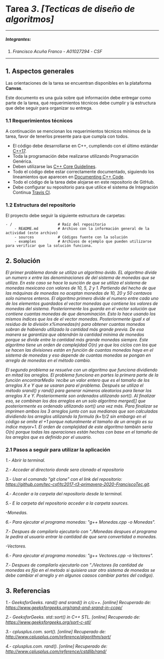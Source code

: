 # Tarea *3*. *[Tecticas de diseño de algoritmos]*

---

##### Integrantes:
1. *Francisco Acuña Franco* - *A01027294* - *CSF*


---
## 1. Aspectos generales

Las orientaciones de la tarea se encuentran disponibles en la plataforma **Canvas**.

Este documento es una guía sobre qué información debe entregar como parte de la tarea, qué requerimientos técnicos debe cumplir y la estructura que debe seguir para organizar su entrega.


### 1.1 Requerimientos técnicos

A continuación se mencionan los requerimientos técnicos mínimos de la tarea, favor de tenerlos presente para que cumpla con todos.

* El código debe desarrollarse en C++, cumpliendo con el último estándar [C++17](https://isocpp.org/std/the-standard).
* Toda la programación debe realizarse utilizando Programación Genérica.
* Deben utilizarse las [C++ Core Guidelines](https://github.com/isocpp/CppCoreGuidelines/blob/master/CppCoreGuidelines.md).
* Todo el código debe estar correctamente documentado, siguiendo los lineamientos que aparecen en [Documenting C++ Code](https://developer.lsst.io/cpp/api-docs.html).
* Todo el código de la tarea debe alojarse en este repositorio de GitHub.
* Debe configurar su repositorio para que utilice el sistema de Integración Continua [Travis CI](https://travis-ci.org/).

### 1.2 Estructura del repositorio

El proyecto debe seguir la siguiente estructura de carpetas:
```
- / 			        # Raíz del repositorio
    - README.md			# Archivo con la información general de la actividad (este archivo)
    - sources  			# Códigos fuente con la solución
    - examples			# Archivos de ejemplo que pueden utilizarse para verificar que la solución funciona.
```

## 2. Solución

*El primer problema donde se utiliza un algoritmo ávido. EL algoritmo divide un numero x entre las denominaciones de del sistema de monedas que se utiliza. En este caso se hace la sunción de que se utiliza el sistema de monedas mexicano con valores de 10, 5, 2 y 1. Partiendo del hecho de que las máquinas de monedas no aceptan monedas de 10, 20 y 50 centavos solo números enteros. El algoritmo primero divide el numero entre cada uno de los elementos guardados el vector monedas que contiene los valores de monedas del sistema. Posteriormente los guarda en el vector solución que contiene cuantas monedas de que denominación. Esto lo hace usando los mismos índices que los de el vector monedas. Posteriormente igual x al residuo de la división x%monedas(n) para obtener cuantas monedas sobran de habiendo utilizado la cantidad más grande previa. De esa manera se garantiza que obtendrán la cantidad mínima de monedas porque se divide entre la cantidad más grande monedas siempre. Este algoritmo tiene un orden de complejidad O(n) ya que los ciclos con los que se hacen las divisiones están en función de cuantas monedas haya en el sistema de monedas y eso depende de cuantas monedas se pongan en arreglo de monedas en el método cambio.*

*El segundo problema se resuelve con un algoritmo que funciona dividiendo en mitad los arreglos. El problema funciona en partes la primera parte de la función encontrarMedio ´recibe un valor entero que es el tamaño de los arreglos X e Y que se usaran para el problema. Después se utiliza el método srand() y rand() para generar números aleatorios para llenar los arreglos X e Y. Posteriormente son ordenados utilizando sort(). Al finalizar eso, se combinan los dos arreglos en un solo algoritmo merged[] que posteriormente es ordenado utilizando sort() una vez más. Para finalizar se imprimen ambos los 3 arreglos junto con sus medianas que son calculadas dividiendo los arreglos utilizando la formula (k+1)/2 sin embargo en el código se omite el +1 porque naturalmente el tamaño de un arreglo es su índice mayor+1. El orden de complejidad de este algoritmo también seria O(n) porque todas las operaciones están hechas con base en el tamaño de los arreglos que es definido por el usuario.*

### 2.1 Pasos a seguir para utilizar la aplicación

*1.- Abrir la terminal.*

*2.- Acceder al directorio donde sera clonado el repositorio*

*3.- Usar el comando "git clone" con el link del repositorio: https://github.com/tec-csf/tc2017-t3-primavera-2020-FranciscoTec.git.*

*4.- Acceder a la carpeta del repositorio desde la terminal.*

*5.- E la carpeta del repositorio acceder a la carpeta sources.*

*-Monedas.*

*6.- Para ejecutar el programa monedas: "g++ Monedas.cpp -o Monedas".*

*7.- Despues de compilarlo ejecutarlo con "./Monedas despues el programa le pedira al usuario entrar la cantidad de que sera convertidad a monedas.*

*-Vectores.*

*6.- Para ejecutar el programa monedas: "g++ Vectores.cpp -o Vectores".*

*7.- Despues de compilarlo ejecutarlo con "./Vectores (la cantidad de monedas es fija en el metodo si quisiera usar otro sistema de monedas se debe cambiar el arreglo y en algunos caasos cambiar partes del codigo).*


## 3. Referencias

*1.- GeeksforGeeks. rand() and srand() in c/c++. [online] Recuperado de: https://www.geeksforgeeks.org/rand-and-srand-in-ccpp/*

*2.- GeeksforGeeks. std::sort() in C++ STL. [online] Recuperado de: https://www.geeksforgeeks.org/sort-c-stl/*

*3.- cplusplus.com. sort(). [online] Recuperado de: http://www.cplusplus.com/reference/algorithm/sort/*

*4.- cplusplus.com. rand(). [online] Recuperado de: http://www.cplusplus.com/reference/cstdlib/rand/*


